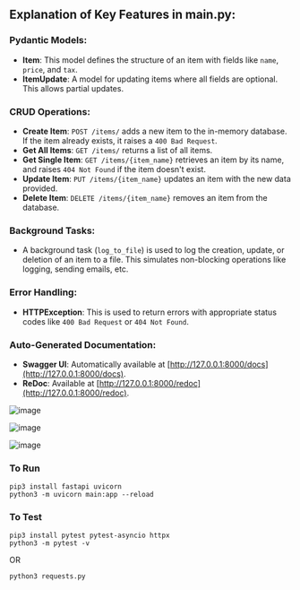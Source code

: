 ## Explanation of Key Features in main.py:

### Pydantic Models:

- **Item**: This model defines the structure of an item with fields like `name`, `price`, and `tax`.
- **ItemUpdate**: A model for updating items where all fields are optional. This allows partial updates.

### CRUD Operations:

- **Create Item**: `POST /items/` adds a new item to the in-memory database. If the item already exists, it raises a `400 Bad Request`.
- **Get All Items**: `GET /items/` returns a list of all items.
- **Get Single Item**: `GET /items/{item_name}` retrieves an item by its name, and raises `404 Not Found` if the item doesn't exist.
- **Update Item**: `PUT /items/{item_name}` updates an item with the new data provided.
- **Delete Item**: `DELETE /items/{item_name}` removes an item from the database.

### Background Tasks:

- A background task (`log_to_file`) is used to log the creation, update, or deletion of an item to a file. This simulates non-blocking operations like logging, sending emails, etc.

### Error Handling:

- **HTTPException**: This is used to return errors with appropriate status codes like `400 Bad Request` or `404 Not Found`.

### Auto-Generated Documentation:

- **Swagger UI**: Automatically available at [http://127.0.0.1:8000/docs](http://127.0.0.1:8000/docs).
- **ReDoc**: Available at [http://127.0.0.1:8000/redoc](http://127.0.0.1:8000/redoc).
 
![image](https://github.com/user-attachments/assets/a5bfcd80-bd80-444e-ad9b-a376a6b55a69)

![image](https://github.com/user-attachments/assets/6ccec502-d62c-4589-b8a0-835295a5d8a0)     

![image](https://github.com/user-attachments/assets/26e8bc85-cd91-4a2e-9310-01d940d46c02)    

### To Run
```
pip3 install fastapi uvicorn
python3 -m uvicorn main:app --reload
```

### To Test
```
pip3 install pytest pytest-asyncio httpx
python3 -m pytest -v
```
OR    
```
python3 requests.py
```
